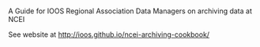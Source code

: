# 
A Guide for IOOS Regional Association Data Managers on archiving data at NCEI

See website at http://ioos.github.io/ncei-archiving-cookbook/
